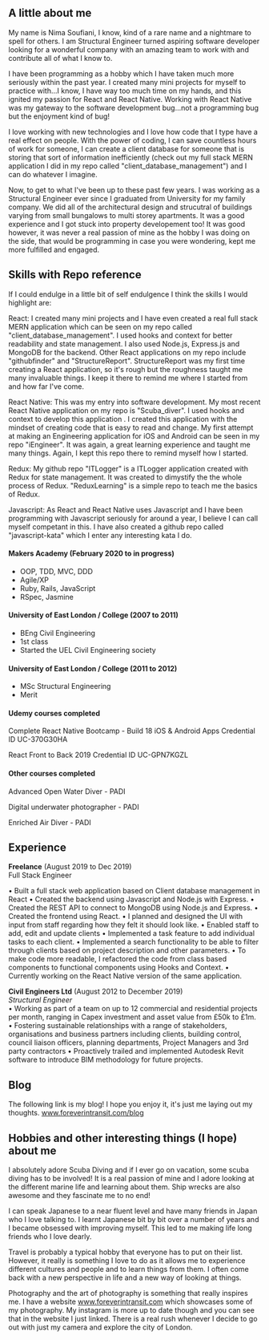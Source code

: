 ## A little about me

My name is Nima Soufiani, I know, kind of a rare name and a nightmare to spell for others. I am Structural Engineer turned aspiring software developer looking for a wonderful company with an amazing team to work with and contribute all of what I know to. 

I have been programming as a hobby which I have taken much more seriously within the past year. I created many mini projects for myself to practice with...I know, I have way too much time on my hands, and this ignited my passion for React and React Native. Working with React Native was my gateway to the software development bug...not a programming bug but the enjoyment kind of bug!

I love working with new technologies and I love how code that I type have a real effect on people. With the power of coding, I can save countless hours of work for someone, I can create a client database for someone that is storing that sort of information inefficiently (check out my full stack MERN application I did in my repo called "client_database_management") and I can do whatever I imagine. 

Now, to get to what I've been up to these past few years. I was working as a Structural Engineer ever since I graduated from University for my family company. We did all of the architectural design and strucutral of buildings varying from small bungalows to multi storey apartments. It was a good experience and I got stuck into property developement too! It was good however, it was never a real passion of mine as the hobby I was doing on the side, that would be programming in case you were wondering, kept me more fulfilled and engaged. 

## Skills with Repo reference

If I could endulge in a little bit of self endulgence I think the skills I would highlight are:

React: I created many mini projects and I have even created a real full stack MERN application which can be seen on my repo called "client_database_management". I used hooks and context for better readability and state management. I also used Node.js, Express.js and MongoDB for the backend. Other React applications on my repo include "githubfinder" and "StructureReport". StructureReport was my first time creating a React application, so it's rough but the roughness taught me many invaluable things. I keep it there to remind me where I started from and how far I've come. 

React Native: This was my entry into software development. My most recent React Native application on my repo is "Scuba_diver". I used hooks and context to develop this application . I created this application with the mindset of creating code that is easy to read and change. My first attempt at making an Engineering application for iOS and Android can be seen in my repo "iEngineer". It was again, a great learning experience and taught me many things. Again, I kept this repo there to remind myself how I started. 

Redux: My github repo "ITLogger" is a ITLogger application created with Redux for state management. It was created to dimystify the the whole process of Redux. "ReduxLearning" is a simple repo to teach me the basics of Redux.

Javascript: As React and React Native uses Javascript and I have been programming with Javascript seriously for around a year, I believe I can call myself competant in this. I have also created a github repo called "javascript-kata" which I enter any interesting kata I do.

#### Makers Academy (February 2020 to in progress)

- OOP, TDD, MVC, DDD
- Agile/XP
- Ruby, Rails, JavaScript
- RSpec, Jasmine

#### University of East London / College (2007 to 2011)

- BEng Civil Engineering
- 1st class
- Started the UEL Civil Engineering society

#### University of East London / College (2011 to 2012)

- MSc Structural Engineering
- Merit

#### Udemy courses completed

Complete React Native Bootcamp - Build 18 iOS & Android Apps
Credential ID UC-370G30HA

React Front to Back 2019
Credential ID UC-GPN7KGZL

#### Other courses completed

Advanced Open Water Diver - PADI

Digital underwater photographer - PADI

Enriched Air Diver - PADI

## Experience

**Freelance** (August 2019 to Dec 2019)    
Full Stack Engineer  

• Built a full stack web application based on Client database management in React
• Created the backend using Javascript and Node.js with Express.
• Created the REST API to connect to MongoDB using Node.js and Express.
• Created the frontend using React.
• I planned and designed the UI with input from staff regarding how they felt it should look like.
• Enabled staff to add, edit and update clients
• Implemented a task feature to add individual tasks to each client.
• Implemented a search functionality to be able to filter through clients based on project description and other parameters.
• To make code more readable, I refactored the code from class based components to functional components using Hooks and Context.
• Currently working on the React Native version of the same application.

**Civil Engineers Ltd** (August 2012 to December 2019)   
*Structural Engineer*  
• Working as part of a team on up to 12 commercial and residential projects per month, ranging in Capex investment
and asset value from £50k to £1m.
• Fostering sustainable relationships with a range of stakeholders, organisations and business partners including
clients, building control, council liaison officers, planning departments, Project Managers and 3rd party contractors
• Proactively trailed and implemented Autodesk Revit software to introduce BIM methodology for future projects.

## Blog

The following link is my blog! I hope you enjoy it, it's just me laying out my thoughts.
www.foreverintransit.com/blog 

## Hobbies and other interesting things (I hope) about me

I absolutely adore Scuba Diving and if I ever go on vacation, some scuba diving has to be involved! It is a real passion of mine and I adore looking at the different marine life and learning about them. Ship wrecks are also awesome and they fascinate me to no end!

I can speak Japanese to a near fluent level and have many friends in Japan who I love talking to. I learnt Japanese bit by bit over a number of years and I became obsessed with improving myself. This led to me making life long friends who I love dearly. 

Travel is probably a typical hobby that everyone has to put on their list. However, it really is something I love to do as it allows me to experience different cultures and people and to learn things from them. I often come back with a new perspective in life and a new way of looking at things.

Photography and the art of photography is something that really inspires me. I have a website www.foreverintransit.com which showcases some of my photography. My instagram is more up to date though and you can see that in the website I just linked. There is a real rush whenever I decide to go out with just my camera and explore the city of London. 
